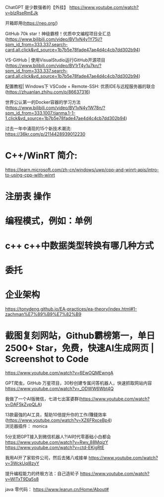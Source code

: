 
ChatGPT 是少数强者的【外挂】  https://www.youtube.com/watch?v=blzRseRmEJk  


开箱即用(https://neo.org/)  

GitHub 70k star！神级霸榜！优质中文编程项目全汇总  
(https://www.bilibili.com/video/BV1vN4y1Y75j/?spm_id_from=333.337.search-card.all.click&vd_source=1b7b5e78fade47ae4d4c4cb7dd302b94)   

VS-GitHub | 使用VisualStudio运行GitHub开源项目  
(https://www.bilibili.com/video/BV1rT4y1u7kn/?spm_id_from=333.337.search-card.all.click&vd_source=1b7b5e78fade47ae4d4c4cb7dd302b94)  

配置教程| Windows下 VSCode + Remote-SSH: 优质IDE与远程服务器的联合  
(https://zhuanlan.zhihu.com/p/86637316)  

世界公认第一的Docker容器的学习方法  
(https://www.bilibili.com/video/BV1vN4y1W78n/?spm_id_from=333.1007.tianma.1-1-1.click&vd_source=1b7b5e78fade47ae4d4c4cb7dd302b94)  

过去一年中涌现的15个新技术潮流:  
https://36kr.com/p/2114428939012230  

# C++/WinRT 简介:  
https://learn.microsoft.com/zh-cn/windows/uwp/cpp-and-winrt-apis/intro-to-using-cpp-with-winrt  

# 注册表 操作  

# 编程模式，例如：单例  

# c++ c++中数据类型转换有哪几种方式

# 委托  

# 企业架构  
https://tonydeng.github.io/EA-practices/ea-theory/index.html#1-zachman%E7%89%B9%E7%82%B9  

# 截图复刻网站，Github霸榜第一，单日2500+ Star，免费，快速AI生成网页 | Screenshot to Code  
https://www.youtube.com/watch?v=6EwOQMEwngA  

GPT爬虫，GitHub 万星项目，30秒创建专属问答机器人，快速抓取网站内容  
https://www.youtube.com/watch?v=_ODWW6Wbt4Q  

我做了一个AI版微信，七进七出富婆群(https://www.youtube.com/watch?v=DAF5kZvpQLA)  

13款最強的AI工具，幫助10倍提升你的工作/賺錢效率(https://www.youtube.com/watch?v=XZ6FRxceBp4)  
浏览器插件： monica  



5分支把GPT接入到微信机器人?!AI时代零基础小白都会   
https://www.youtube.com/watch?v=Rwv_88MqizY   
https://www.youtube.com/watch?v=ctd-EKigRtE   



我用AI开了家软件公司，然后去猪八戒接单   https://www.youtube.com/watch?v=3WckUql8zyY   

提升编程能力的终极方法：自己造轮子  https://www.youtube.com/watch?v=WITxT9Da5s8    


java 零代码： https://www.learun.cn/Home/About#  